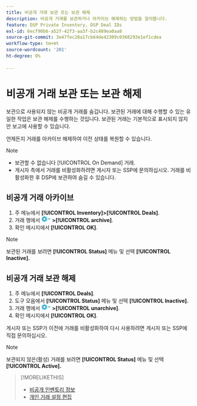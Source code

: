 ```yaml
---
title: 비공개 거래 보관 또는 보관 해제
description: 비공개 거래를 보관하거나 아카이브 해제하는 방법을 알아봅니다.
feature: DSP Private Inventory, DSP Deal IDs
exl-id: 6ecf90b6-a52f-42f3-aa3f-b2c489ea0aa8
source-git-commit: 3e47fec28a17cb64de42309c0368293e1ef1cdea
workflow-type: tm+mt
source-wordcount: '201'
ht-degree: 0%

---
```


# 비공개 거래 보관 또는 보관 해제

보관으로 사용되지 않는 비공개 거래를 숨깁니다. 보관된 거래에 대해 수행할 수 있는 유일한 작업은 보관 해제를 수행하는 것입니다. 보관된 거래는 기본적으로 표시되지 않지만 보고에 사용할 수 있습니다.

언제든지 거래를 아카이브 해제하여 이전 상태를 복원할 수 있습니다.

>[!NOTE]
>
>* 보관할 수 없습니다 [!UICONTROL On Demand] 거래.
>* 게시자 측에서 거래를 비활성화하려면 게시자 또는 SSP에 문의하십시오. 거래를 비활성화한 후 DSP에 보관하여 숨길 수 있습니다.


## 비공개 거래 아카이브

1. 주 메뉴에서 **[!UICONTROL Inventory]>[!UICONTROL Deals]**.
1. 거래 행에서 ![옵션 메뉴](/help/dsp/assets/options-menu.png) **>[!UICONTROL archive]**.
1. 확인 메시지에서 **[!UICONTROL OK]**.

>[!NOTE]
>
>보관된 거래를 보려면 **[!UICONTROL Status]** 메뉴 및 선택 **[!UICONTROL Inactive].**

## 비공개 거래 보관 해제

1. 주 메뉴에서 **[!UICONTROL Deals]**.
1. 도구 모음에서 **[!UICONTROL Status]** 메뉴 및 선택 **[!UICONTROL Inactive].**
1. 거래 행에서  ![옵션 메뉴](/help/dsp/assets/options-menu.png) **>[!UICONTROL unarchive]**.
1. 확인 메시지에서 **[!UICONTROL OK]**.

게시자 또는 SSP가 이전에 거래를 비활성화하여 다시 사용하려면 게시자 또는 SSP에 직접 문의하십시오.

>[!NOTE]
>
>보관되지 않은(활성) 거래를 보려면 **[!UICONTROL Status]** 메뉴 및 선택 **[!UICONTROL Active].**

>[!MORELIKETHIS]
>
>* [비공개 인벤토리 정보](private-inventory-about.md)
>* [개인 거래 설정 편집](/help/dsp/inventory/deal-id-edit.md)

